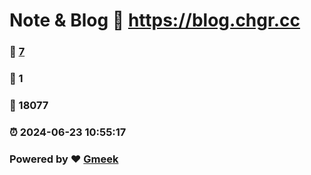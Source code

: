 # Note & Blog :link: https://blog.chgr.cc 
### :page_facing_up: [7](https://blog.chgr.cc/tag.html) 
### :speech_balloon: 1 
### :hibiscus: 18077 
### :alarm_clock: 2024-06-23 10:55:17 
### Powered by :heart: [Gmeek](https://github.com/Meekdai/Gmeek)
